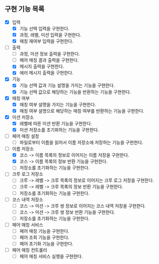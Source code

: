 ## 구현 기능 목록

- [x] 입력
    - [x] 기능 선택 입력을 구현한다.
    - [x] 과정, 레벨, 미션 입력을 구현한다.
    - [x] 매칭 재여부 입력을 구현한다.
- [ ] 출력
    - [ ] 과정, 미션 정보 출력을 구현한다.
    - [ ] 페어 매칭 결과 출력을 구현한다.
    - [x] 메시지 출력을 구현한다.
    - [x] 에러 메시지 출력을 구현한다.
- [x] 기능
    - [x] 기능 선택 값과 기능 설명을 가지는 기능을 구현한다.
    - [x] 기능 선택 값으로 해당하는 기능을 반환하는 기능을 구현한다.
- [x] 매칭 여부
    - [x] 매칭 여부 설명을 가지는 기능을 구현한다.
    - [x] 매칭 여부 설명으로 해당하는 매칭 여부를 반환하는 기능을 구현한다.
- [x] 미션 저장소
    - [x] 레벨에 따른 미션 반환 기능을 구현한다.
    - [x] 미션 저장소를 초기화하는 기능을 구현한다.
- [ ] 페어 매칭 설정
    - [ ] 파일로부터 이름을 읽어서 이름 저장소에 저장하는 기능을 구현한다.
- [ ] 이름 저장소
    - [x] 코스 -> 이름 목록의 정보로 이어지는 이름 저장을 구현한다.
    - [x] 코스 -> 이름 목록의 정보 반환 기능을 구현한다.
    - [ ] 저장소를 초기화하는 기능을 구현한다.
- [ ] 크루 로그 저장소
    - [ ] 크루 -> 레벨 -> 크루 목록의 정보로 이어지는 크루 로그 저장을 구현한다.
    - [ ] 크루 -> 레벨 -> 크루 목록의 정보 반환 기능을 구현한다.
    - [ ] 저장소를 초기화하는 기능을 구현한다.
- [ ] 코스 내역 저장소
    - [ ] 코스 -> 미션 -> 크루 쌍 정보로 이어지는 코스 내역 저장을 구현한다.
    - [ ] 코스 -> 미션 -> 크루 쌍 정보 반환 기능을 구현한다.
    - [ ] 저장소를 초기화하는 기능을 구현한다.
- [ ] 페어 매칭 서비스
    - [ ] 페어 매칭 기능을 구현한다.
    - [ ] 페어 조회 기능을 구현한다.
    - [ ] 페어 초기화 기능을 구현한다.
- [ ] 페어 매칭 컨트롤러
    - [ ] 페어 매칭 서비스 실행을 구현한다.